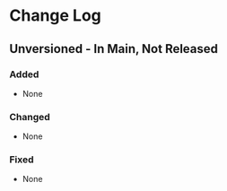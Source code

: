 # Change Log

## Unversioned - In Main, Not Released

### Added

- None

### Changed

- None

### Fixed

- None
